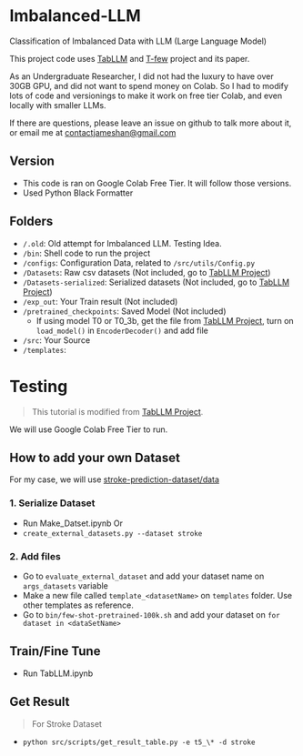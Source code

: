 # Imbalanced-LLM

Classification of Imbalanced Data with LLM (Large Language Model)

This project code uses [TabLLM](https://github.com/clinicalml/TabLLM) and [T-few](https://github.com/r-three/t-few) project and its paper.

As an Undergraduate Researcher, I did not had the luxury to have over 30GB GPU, and did not want to spend money on Colab. So I had to modify lots of code and versionings to make it work on free tier Colab, and even locally with smaller LLMs.

If there are questions, please leave an issue on github to talk more about it, or email me at contactjameshan@gmail.com

## Version
- This code is ran on Google Colab Free Tier. It will follow those versions.
- Used Python Black Formatter

## Folders

- `/.old`: Old attempt for Imbalanced LLM. Testing Idea.
- `/bin`: Shell code to run the project
- `/configs`: Configuration Data, related to `/src/utils/Config.py`
- `/Datasets`: Raw csv datasets (Not included, go to [TabLLM Project](https://github.com/clinicalml/TabLLM))
- `/Datasets-serialized`: Serialized datasets (Not included, go to [TabLLM Project](https://github.com/clinicalml/TabLLM))
- `/exp_out`: Your Train result (Not included)
- `/pretrained_checkpoints`: Saved Model (Not included)
  -  If using model T0 or T0_3b, get the file from [TabLLM Project](https://github.com/clinicalml/TabLLM), turn on `load_model()` in `EncoderDecoder()`  and add file
- `/src`: Your Source
- `/templates`:

# Testing
> This tutorial is modified from [TabLLM Project](https://github.com/clinicalml/TabLLM).

We will use Google Colab Free Tier to run.
## How to add your own Dataset
For my case, we will use [stroke-prediction-dataset/data](https://www.kaggle.com/datasets/fedesoriano/stroke-prediction-dataset/data)

### 1. Serialize Dataset
- Run Make_Datset.ipynb
Or
- `create_external_datasets.py --dataset stroke`
### 2. Add files
- Go to `evaluate_external_dataset` and add your dataset name on `args_datasets` variable
- Make a new file called `template_<datasetName>` on `templates` folder. Use other templates as reference.
- Go to `bin/few-shot-pretrained-100k.sh` and add your dataset on `for dataset in <dataSetName>`

## Train/Fine Tune
- Run TabLLM.ipynb

## Get Result
> For Stroke Dataset
- `python src/scripts/get_result_table.py -e t5_\* -d stroke`

